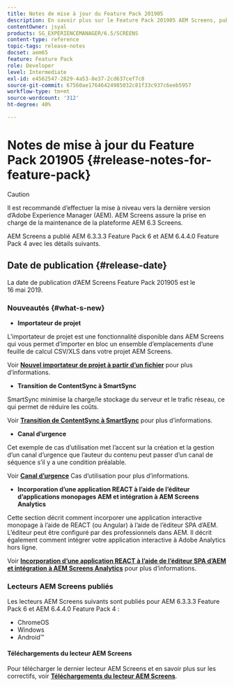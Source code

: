 ```yaml
---
title: Notes de mise à jour du Feature Pack 201905
description: En savoir plus sur le Feature Pack 201905 AEM Screens, publié le 16 mai 2019.
contentOwner: jsyal
products: SG_EXPERIENCEMANAGER/6.5/SCREENS
content-type: reference
topic-tags: release-notes
docset: aem65
feature: Feature Pack
role: Developer
level: Intermediate
exl-id: e4562547-2829-4a53-8e37-2cd637cef7c8
source-git-commit: 67560ae17646424985032c81f33c937c6eeb5957
workflow-type: tm+mt
source-wordcount: '312'
ht-degree: 40%

---
```


# Notes de mise à jour du Feature Pack 201905 {#release-notes-for-feature-pack}

>[!CAUTION]
>
>Il est recommandé d’effectuer la mise à niveau vers la dernière version d’Adobe Experience Manager (AEM). AEM Screens assure la prise en charge de la maintenance de la plateforme AEM 6.3 Screens.

AEM Screens a publié AEM 6.3.3.3 Feature Pack 6 et AEM 6.4.4.0 Feature Pack 4 avec les détails suivants.

## Date de publication {#release-date}

La date de publication d’AEM Screens Feature Pack 201905 est le 16 mai 2019.

### Nouveautés {#what-s-new}

* **Importateur de projet**

L’importateur de projet est une fonctionnalité disponible dans AEM Screens qui vous permet d’importer en bloc un ensemble d’emplacements d’une feuille de calcul CSV/XLS dans votre projet AEM Screens.

Voir **[Nouvel importateur de projet à partir d’un fichier](project-importer.md)** pour plus d’informations.

* **Transition de ContentSync à SmartSync**

SmartSync minimise la charge/le stockage du serveur et le trafic réseau, ce qui permet de réduire les coûts.

Voir **[Transition de ContentSync à SmartSync](smartsync.md)** pour plus d’informations.

* **Canal d’urgence**

Cet exemple de cas d’utilisation met l’accent sur la création et la gestion d’un canal d’urgence que l’auteur du contenu peut passer d’un canal de séquence s’il y a une condition préalable.

Voir **[Canal d’urgence](emergency-channel.md)** Cas d’utilisation pour plus d’informations.

* **Incorporation d’une application REACT à l’aide de l’éditeur d’applications monopages AEM et intégration à AEM Screens Analytics**

Cette section décrit comment incorporer une application interactive monopage à l’aide de REACT (ou Angular) à l’aide de l’éditeur SPA d’AEM. L’éditeur peut être configuré par des professionnels dans AEM. Il décrit également comment intégrer votre application interactive à Adobe Analytics hors ligne.

Voir **[Incorporation d’une application REACT à l’aide de l’éditeur SPA d’AEM et intégration à AEM Screens Analytics](embedding-react-app.md)** pour plus d’informations.

### Lecteurs AEM Screens publiés

Les lecteurs AEM Screens suivants sont publiés pour AEM 6.3.3.3 Feature Pack 6 et AEM 6.4.4.0 Feature Pack 4 :

* ChromeOS
* Windows
* Android™

#### Téléchargements du lecteur AEM Screens

Pour télécharger le dernier lecteur AEM Screens et en savoir plus sur les correctifs, voir **[Téléchargements du lecteur AEM Screens](https://download.macromedia.com/screens/)**.
